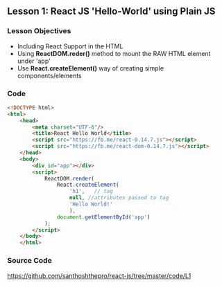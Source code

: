 ## Lesson 1: React JS 'Hello-World' using Plain JS

### Lesson Objectives

* Including React Support in the HTML
* Using **ReactDOM.reder()** method to mount the RAW HTML element under 'app'
* Use **React.createElement()** way of creating simple components/elements

### Code
```html
<!DOCTYPE html>
<html>
	<head>
		<meta charset="UTF-8"/>
		<title>React Hello World</title>
		<script src="https://fb.me/react-0.14.7.js"></script>
		<script src="https://fb.me/react-dom-0.14.7.js"></script>
	</head>
	<body>
		<div id="app"></div>
		<script>
			ReactDOM.render(
				React.createElement(
					'h1',	// tag
					null, //attributes passed to tag
					'Hello World!'
					),
				document.getElementById('app')
			);
		</script>
	</body>
	</html>
```

### Source Code

https://github.com/santhoshthepro/react-js/tree/master/code/L1
